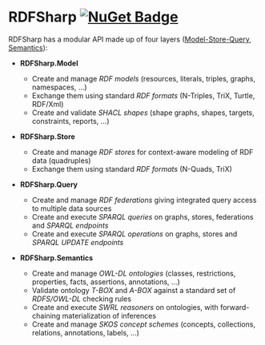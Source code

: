 # RDFSharp [![NuGet Badge](https://buildstats.info/nuget/RDFSharp)](https://www.nuget.org/packages/RDFSharp)

RDFSharp has a modular API made up of four layers ([Model-Store-Query](https://github.com/mdesalvo/RDFSharp/releases/download/v2.24.1/RDFSharp-2.24.1.pdf), [Semantics](https://github.com/mdesalvo/RDFSharp/releases/download/v2.24.1/RDFSharp.Semantics-2.24.1.pdf)): 

<ul>
    <li><b>RDFSharp.Model</b></li> 
    <ul>
        <li>Create and manage <i>RDF models</i> (resources, literals, triples, graphs, namespaces, ...)</li>
        <li>Exchange them using standard <i>RDF formats</i> (N-Triples, TriX, Turtle, RDF/Xml)</li>
        <li>Create and validate <i>SHACL shapes</i> (shape graphs, shapes, targets, constraints, reports, ...)</b></li>
    </ul>
</ul>
<ul>
    <li><b>RDFSharp.Store</b></li> 
    <ul>
        <li>Create and manage <i>RDF stores</i> for context-aware modeling of RDF data (quadruples)</li>
        <li>Exchange them using standard <i>RDF formats</i> (N-Quads, TriX)</li>
    </ul>
</ul>
<ul>
    <li><b>RDFSharp.Query</b></li> 
    <ul>
        <li>Create and manage <i>RDF federations</i> giving integrated query access to multiple data sources</li>
        <li>Create and execute <i>SPARQL queries</i> on graphs, stores, federations and <i>SPARQL endpoints</i></li>
        <li>Create and execute <i>SPARQL operations</i> on graphs, stores and <i>SPARQL UPDATE endpoints</i></li>
    </ul>
</ul>
<ul>
    <li><b>RDFSharp.Semantics</b></li> 
    <ul>
        <li>Create and manage <i>OWL-DL ontologies</i> (classes, restrictions, properties, facts, assertions, annotations, ...)</li>
        <li>Validate ontology <i>T-BOX</i> and <i>A-BOX</i> against a standard set of <i>RDFS/OWL-DL</i> checking rules</li>
        <li>Create and execute <i>SWRL reasoners</i> on ontologies, with forward-chaining materialization of inferences</li>
        <li>Create and manage <i>SKOS concept schemes</i> (concepts, collections, relations, annotations, labels, ...)</li>
    </ul>
</ul>

